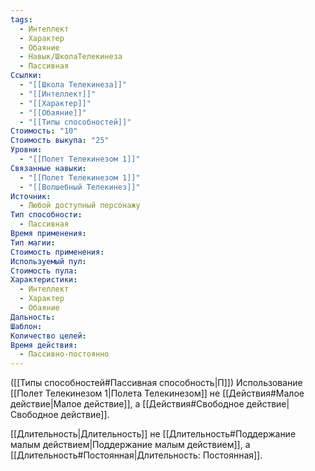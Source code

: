 ```yaml
---
tags:
  - Интеллект
  - Характер
  - Обаяние
  - Навык/ШколаТелекинеза
  - Пассивная
Ссылки:
  - "[[Школа Телекинеза]]"
  - "[[Интеллект]]"
  - "[[Характер]]"
  - "[[Обаяние]]"
  - "[[Типы способностей]]"
Стоимость: "10"
Стоимость выкупа: "25"
Уровни:
  - "[[Полет Телекинезом 1]]"
Связанные навыки:
  - "[[Полет Телекинезом 1]]"
  - "[[Волшебный Телекинез]]"
Источник:
  - Любой доступный персонажу
Тип способности:
  - Пассивная
Время применения: 
Тип магии: 
Стоимость применения: 
Используемый пул: 
Стоимость пула: 
Характеристики:
  - Интеллект
  - Характер
  - Обаяние
Дальность: 
Шаблон: 
Количество целей: 
Время действия:
  - Пассивно-постоянно
---
```

([[Типы способностей#Пассивная способность|П]]) Использование [[Полет Телекинезом 1|Полета Телекинезом]] не [[Действия#Малое действие|Малое действие]], а [[Действия#Свободное действие|Свободное действие]].

[[Длительность|Длительность]] не [[Длительность#Поддержание малым действием|Поддержание малым действием]], а [[Длительность#Постоянная|Длительность: Постоянная]].  